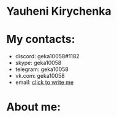 # Yauheni Kirychenka #
# My contacts: #
* discord: geka10058#1182
* skype: geka10058
* telegram: geka10058
* vk.com: geka10058
* email: <a href="mailto:geka10058@gmail,com">click to write me</a>
# About me: #

